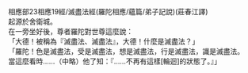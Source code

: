 相應部23相應19經/滅盡法經(羅陀相應/蘊篇/弟子記說)(莊春江譯)  
起源於舍衛城。  
在一旁坐好後，尊者羅陀對世尊這麼說：  
「大德！被稱為『滅盡法、滅盡法』，大德！什麼是滅盡法？」  
「羅陀！色是滅盡法，受是滅盡法，想是滅盡法，行是滅盡法，識是滅盡法。  
當這麼看時……（中略）他了知：『……不再有這樣[輪迴]的狀態了。』」  
  
  
